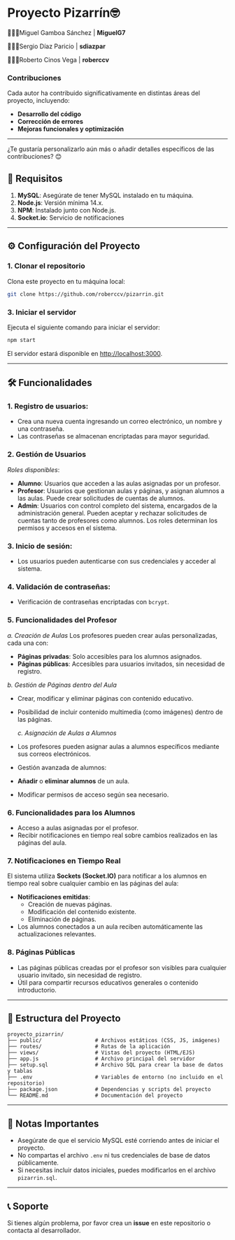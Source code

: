 # Proyecto Pizarrín🤓
👨🏻‍💻Miguel Gamboa Sánchez | **MiguelG7** 

👨🏼‍💻Sergio Díaz Paricio | **sdiazpar** 

👨🏻‍💻Roberto Cinos Vega | **roberccv**

### **Contribuciones**
Cada autor ha contribuido significativamente en distintas áreas del proyecto, incluyendo:
- **Desarrollo del código**
- **Corrección de errores**
- **Mejoras funcionales y optimización**

---

¿Te gustaría personalizarlo aún más o añadir detalles específicos de las contribuciones? 😊

## 🚀 Requisitos

1. **MySQL**: Asegúrate de tener MySQL instalado en tu máquina.
2. **Node.js**: Versión mínima 14.x.
3. **NPM**: Instalado junto con Node.js.
4. **Socket.io**: Servicio de notificaciones

---

## ⚙️ Configuración del Proyecto

### 1. Clonar el repositorio
Clona este proyecto en tu máquina local:
```bash
git clone https://github.com/roberccv/pizarrin.git
```

### 3. Iniciar el servidor
Ejecuta el siguiente comando para iniciar el servidor:
```bash
npm start
```

El servidor estará disponible en [http://localhost:3000](http://localhost:3000).

---

## 🛠️ Funcionalidades

### **1. Registro de usuarios:**
   - Crea una nueva cuenta ingresando un correo electrónico, un nombre y una contraseña.
   - Las contraseñas se almacenan encriptadas para mayor seguridad.
   
### **2. Gestión de Usuarios**
   *Roles disponibles*:
  - **Alumno**: Usuarios que acceden a las aulas asignadas por un profesor.
  - **Profesor**: Usuarios que gestionan aulas y páginas, y asignan alumnos a las aulas. Puede crear solicitudes de cuentas de alumnos.
  - **Admin**: Usuarios con control completo del sistema, encargados de la administración general. Pueden aceptar y rechazar solicitudes de cuentas tanto de profesores como alumnos.
  Los roles determinan los permisos y accesos en el sistema.

### 3. **Inicio de sesión:**
   - Los usuarios pueden autenticarse con sus credenciales y acceder al sistema.

### **4. Validación de contraseñas:**
   - Verificación de contraseñas encriptadas con `bcrypt`.

### **5. Funcionalidades del Profesor**
   *a. Creación de Aulas*
   Los profesores pueden crear aulas personalizadas, cada una con:
  - **Páginas privadas**: Solo accesibles para los alumnos asignados.
  - **Páginas públicas**: Accesibles para usuarios invitados, sin necesidad de registro.

   *b. Gestión de Páginas dentro del Aula*
- Crear, modificar y eliminar páginas con contenido educativo.
- Posibilidad de incluir contenido multimedia (como imágenes) dentro de las páginas.

  *c. Asignación de Aulas a Alumnos*
- Los profesores pueden asignar aulas a alumnos específicos mediante sus correos electrónicos.
- Gestión avanzada de alumnos:
- **Añadir** o **eliminar alumnos** de un aula.
- Modificar permisos de acceso según sea necesario.

### **6. Funcionalidades para los Alumnos**
- Acceso a aulas asignadas por el profesor.
- Recibir notificaciones en tiempo real sobre cambios realizados en las páginas del aula.

### **7. Notificaciones en Tiempo Real**
El sistema utiliza **Sockets (Socket.IO)** para notificar a los alumnos en tiempo real sobre cualquier cambio en las páginas del aula:
- **Notificaciones emitidas**:
  - Creación de nuevas páginas.
  - Modificación del contenido existente.
  - Eliminación de páginas.
- Los alumnos conectados a un aula reciben automáticamente las actualizaciones relevantes.

### **8. Páginas Públicas**
- Las páginas públicas creadas por el profesor son visibles para cualquier usuario invitado, sin necesidad de registro.
- Útil para compartir recursos educativos generales o contenido introductorio.

---

## 📂 Estructura del Proyecto

```
proyecto_pizarrin/
├── public/                 # Archivos estáticos (CSS, JS, imágenes)
├── routes/                 # Rutas de la aplicación
├── views/                  # Vistas del proyecto (HTML/EJS)
├── app.js                  # Archivo principal del servidor
├── setup.sql               # Archivo SQL para crear la base de datos y tablas
├── .env                    # Variables de entorno (no incluido en el repositorio)
├── package.json            # Dependencias y scripts del proyecto
└── README.md               # Documentación del proyecto
```

---

## 🌟 Notas Importantes

- Asegúrate de que el servicio MySQL esté corriendo antes de iniciar el proyecto.
- No compartas el archivo `.env` ni tus credenciales de base de datos públicamente.
- Si necesitas incluir datos iniciales, puedes modificarlos en el archivo `pizarrin.sql`.

---

## 📞 Soporte

Si tienes algún problema, por favor crea un **issue** en este repositorio o contacta al desarrollador.



